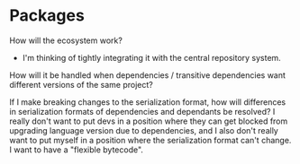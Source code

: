 # Packages

How will the ecosystem work?

- I'm thinking of tightly integrating it with the central repository system.

How will it be handled when dependencies / transitive dependencies want different versions of the same project?

If I make breaking changes to the serialization format, how will differences in serialization formats of dependencies and dependants be resolved? I really don't want to put devs in a position where they can get blocked from upgrading language version due to dependencies, and I also don't really want to put myself in a position where the serialization format can't change. I want to have a "flexible bytecode".
